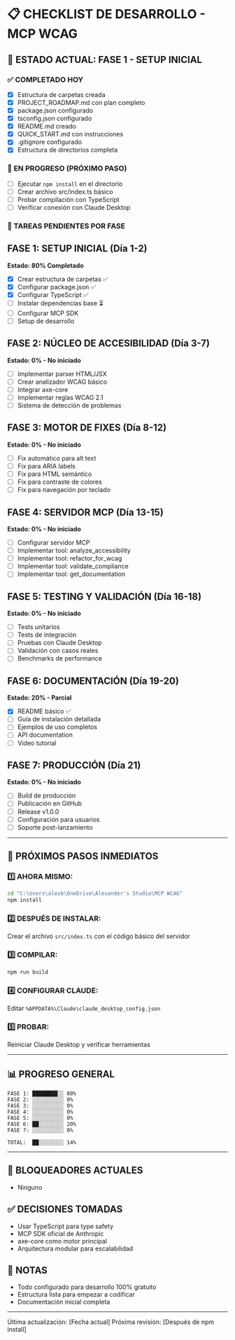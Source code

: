 # 📋 CHECKLIST DE DESARROLLO - MCP WCAG

## 🎯 ESTADO ACTUAL: FASE 1 - SETUP INICIAL

### ✅ COMPLETADO HOY
- [x] Estructura de carpetas creada
- [x] PROJECT_ROADMAP.md con plan completo
- [x] package.json configurado
- [x] tsconfig.json configurado
- [x] README.md creado
- [x] QUICK_START.md con instrucciones
- [x] .gitignore configurado
- [x] Estructura de directorios completa

### 🔄 EN PROGRESO (PRÓXIMO PASO)
- [ ] Ejecutar `npm install` en el directorio
- [ ] Crear archivo src/index.ts básico
- [ ] Probar compilación con TypeScript
- [ ] Verificar conexión con Claude Desktop

### 📝 TAREAS PENDIENTES POR FASE

## FASE 1: SETUP INICIAL (Día 1-2) 
**Estado: 80% Completado**
- [x] Crear estructura de carpetas ✅
- [x] Configurar package.json ✅
- [x] Configurar TypeScript ✅
- [ ] Instalar dependencias base ⏳
- [ ] Configurar MCP SDK
- [ ] Setup de desarrollo

## FASE 2: NÚCLEO DE ACCESIBILIDAD (Día 3-7)
**Estado: 0% - No iniciado**
- [ ] Implementar parser HTML/JSX
- [ ] Crear analizador WCAG básico
- [ ] Integrar axe-core
- [ ] Implementar reglas WCAG 2.1
- [ ] Sistema de detección de problemas

## FASE 3: MOTOR DE FIXES (Día 8-12)
**Estado: 0% - No iniciado**
- [ ] Fix automático para alt text
- [ ] Fix para ARIA labels
- [ ] Fix para HTML semántico
- [ ] Fix para contraste de colores
- [ ] Fix para navegación por teclado

## FASE 4: SERVIDOR MCP (Día 13-15)
**Estado: 0% - No iniciado**
- [ ] Configurar servidor MCP
- [ ] Implementar tool: analyze_accessibility
- [ ] Implementar tool: refactor_for_wcag
- [ ] Implementar tool: validate_compliance
- [ ] Implementar tool: get_documentation

## FASE 5: TESTING Y VALIDACIÓN (Día 16-18)
**Estado: 0% - No iniciado**
- [ ] Tests unitarios
- [ ] Tests de integración
- [ ] Pruebas con Claude Desktop
- [ ] Validación con casos reales
- [ ] Benchmarks de performance

## FASE 6: DOCUMENTACIÓN (Día 19-20)
**Estado: 20% - Parcial**
- [x] README básico ✅
- [ ] Guía de instalación detallada
- [ ] Ejemplos de uso completos
- [ ] API documentation
- [ ] Video tutorial

## FASE 7: PRODUCCIÓN (Día 21)
**Estado: 0% - No iniciado**
- [ ] Build de producción
- [ ] Publicación en GitHub
- [ ] Release v1.0.0
- [ ] Configuración para usuarios
- [ ] Soporte post-lanzamiento

---

## 🎯 PRÓXIMOS PASOS INMEDIATOS

### 1️⃣ AHORA MISMO:
```bash
cd "C:\Users\alexb\OneDrive\Alexander's Studio\MCP WCAG"
npm install
```

### 2️⃣ DESPUÉS DE INSTALAR:
Crear el archivo `src/index.ts` con el código básico del servidor

### 3️⃣ COMPILAR:
```bash
npm run build
```

### 4️⃣ CONFIGURAR CLAUDE:
Editar `%APPDATA%\Claude\claude_desktop_config.json`

### 5️⃣ PROBAR:
Reiniciar Claude Desktop y verificar herramientas

---

## 📊 PROGRESO GENERAL

```
FASE 1: ████████░░ 80%
FASE 2: ░░░░░░░░░░ 0%
FASE 3: ░░░░░░░░░░ 0%
FASE 4: ░░░░░░░░░░ 0%
FASE 5: ░░░░░░░░░░ 0%
FASE 6: ██░░░░░░░░ 20%
FASE 7: ░░░░░░░░░░ 0%

TOTAL:  ██░░░░░░░░ 14%
```

---

## 🚨 BLOQUEADORES ACTUALES
- Ninguno

## ✅ DECISIONES TOMADAS
- Usar TypeScript para type safety
- MCP SDK oficial de Anthropic
- axe-core como motor principal
- Arquitectura modular para escalabilidad

## 📝 NOTAS
- Todo configurado para desarrollo 100% gratuito
- Estructura lista para empezar a codificar
- Documentación inicial completa

---

Última actualización: [Fecha actual]
Próxima revisión: [Después de npm install]
